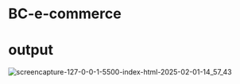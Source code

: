 # BC-e-commerce
# output
![screencapture-127-0-0-1-5500-index-html-2025-02-01-14_57_43](https://github.com/user-attachments/assets/cf99446e-c1d8-4ce1-9e7c-a75d2cde6a6d)
